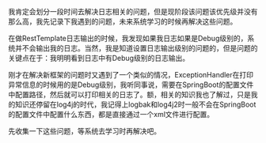 我肯定会划分一段时间去解决日志相关的问题，但是现阶段该问题该优先级并没有那么高，我先记录下我遇到的问题，未来系统学习的时候再解决这些问题。

在做RestTemplate日志输出的时候，我发现如果我日志如果是Debug级别的，系统并不会输出我的日志。当然，我是知道设置日志输出级别的问题的，但是问题的关键点在于：我明明看到日志中有Debug级别的日志输出。

刚才在解决新框架的问题时又遇到了一个类似的情况，ExceptionHandler在打印异常信息的时候用的是Debug级别，我听同事说，需要在SpringBoot的配置文件中配置路径，然后就可以打印相关的日志了。额，相关的知识我也了解过，只是我的知识还停留在log4j的时代，我记得上logbak和log4j2时一般不会在SpringBoot的配置文件中配置什么东西，都是直接通过一个xml文件进行配置。

先收集一下这些问题，等系统去学习时再解决吧。